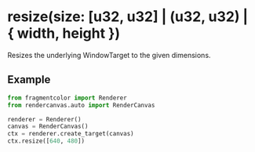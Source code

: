 # resize(size: [u32, u32] | (u32, u32) | { width, height })

Resizes the underlying WindowTarget to the given dimensions.

## Example

```python
from fragmentcolor import Renderer
from rendercanvas.auto import RenderCanvas

renderer = Renderer()
canvas = RenderCanvas()
ctx = renderer.create_target(canvas)
ctx.resize([640, 480])
```
